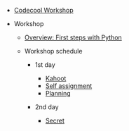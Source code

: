 * [Codecool Workshop](README.md)


* Workshop
  * [Overview: First steps with Python](workshop/1-overview.md)
  * Workshop schedule

	* 1st day

      * [Kahoot](workshop/3-kahoot.md)
	  * [Self assignment](workshop/4-self-assignment.md)
	  * [Planning](workshop/5-planning.md)

    * 2nd day

      * [Secret]()
    
